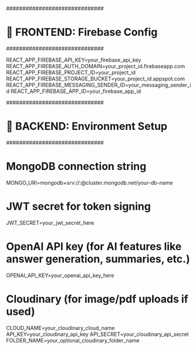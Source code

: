 ##############################
# 🔐 FRONTEND: Firebase Config
##############################

REACT_APP_FIREBASE_API_KEY=your_firebase_api_key
REACT_APP_FIREBASE_AUTH_DOMAIN=your_project_id.firebaseapp.com
REACT_APP_FIREBASE_PROJECT_ID=your_project_id
REACT_APP_FIREBASE_STORAGE_BUCKET=your_project_id.appspot.com
REACT_APP_FIREBASE_MESSAGING_SENDER_ID=your_messaging_sender_id
REACT_APP_FIREBASE_APP_ID=your_firebase_app_id


##############################
# 🧠 BACKEND: Environment Setup
##############################

# MongoDB connection string
MONGO_URI=mongodb+srv://<username>:<password>@cluster.mongodb.net/your-db-name

# JWT secret for token signing
JWT_SECRET=your_jwt_secret_here

# OpenAI API key (for AI features like answer generation, summaries, etc.)
OPENAI_API_KEY=your_openai_api_key_here

# Cloudinary (for image/pdf uploads if used)
CLOUD_NAME=your_cloudinary_cloud_name
API_KEY=your_cloudinary_api_key
API_SECRET=your_cloudinary_api_secret
FOLDER_NAME=your_optional_cloudinary_folder_name
